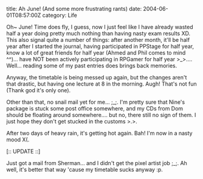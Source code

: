 title: Ah June! (And some more frustrating rants)
date: 2004-06-01T08:57:00Z
category: Life

Oh~ June! Time does fly, I guess, now I just feel like I have already wasted half a year doing pretty much nothing than having nasty exam results XD. This also signal quite a number of things: after another month, it'll be half year after I started the journal, having participated in PPStage for half year, know a lot of great friends for half year (Ahmed and Phil comes to mind ^^)… have NOT been actively participating in RPGamer for half year >\_>…. Well… reading some of my past entries does brings back memories.

Anyway, the timetable is being messed up again, but the changes aren't that drastic, but having one lecture at 8 in the morning. Augh! That's not fun (Thank god it's only one).

Other than that, no snail mail yet for me… ;\_;. I'm pretty sure that Nine's package is stuck some post office somewhere, and my CDs from Dom should be floating around somewhere…. but no, there still no sign of them. I just hope they don't get stucked in the customs >.>.

After two days of heavy rain, it's getting hot again. Bah! I'm now in a nasty mood X(.

[:: UPDATE ::]

Just got a mail from Sherman… and I didn't get the pixel artist job ;\_;. Ah well, it's better that way 'cause my timetable sucks anyway :p.
